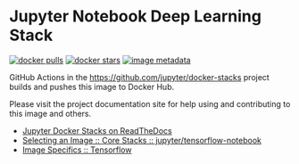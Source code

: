 # Jupyter Notebook Deep Learning Stack

[![docker pulls](https://img.shields.io/docker/pulls/jupyter/tensorflow-notebook.svg)](https://hub.docker.com/r/jupyter/tensorflow-notebook/)
[![docker stars](https://img.shields.io/docker/stars/jupyter/tensorflow-notebook.svg)](https://hub.docker.com/r/jupyter/tensorflow-notebook/)
[![image metadata](https://images.microbadger.com/badges/image/jupyter/tensorflow-notebook.svg)](https://microbadger.com/images/jupyter/tensorflow-notebook "jupyter/tensorflow-notebook image metadata")

GitHub Actions in the https://github.com/jupyter/docker-stacks project builds and pushes this image
to Docker Hub.

Please visit the project documentation site for help using and contributing to this image and
others.

- [Jupyter Docker Stacks on ReadTheDocs](http://jupyter-docker-stacks.readthedocs.io/en/latest/index.html)
- [Selecting an Image :: Core Stacks :: jupyter/tensorflow-notebook](http://jupyter-docker-stacks.readthedocs.io/en/latest/using/selecting.html#jupyter-tensorflow-notebook)
- [Image Specifics :: Tensorflow](http://jupyter-docker-stacks.readthedocs.io/en/latest/using/specifics.html#tensorflow)
